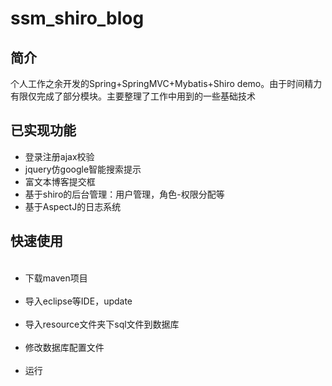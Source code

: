 # ssm_shiro_blog
<h2>简介</h2>
<p>个人工作之余开发的Spring+SpringMVC+Mybatis+Shiro demo。由于时间精力有限仅完成了部分模块。主要整理了工作中用到的一些基础技术</p>
<h2>已实现功能</h2>
<ul>
<li>登录注册ajax校验</li>
<li>jquery仿google智能搜索提示</li>
<li>富文本博客提交框</li>
<li>基于shiro的后台管理：用户管理，角色-权限分配等</li>
<li>基于AspectJ的日志系统</li>
</ul>
<h2>快速使用</h2>
<ul>
  <li>下载maven项目</li>
  <li>导入eclipse等IDE，update</li>
  <li>导入resource文件夹下sql文件到数据库</li>
  <li>修改数据库配置文件</li>
  <li>运行</li>
</ul>
